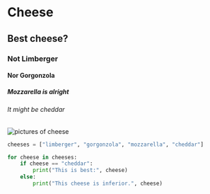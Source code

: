 # Cheese

## Best cheese?

### Not Limberger

#### Nor Gorgonzola

##### Mozzarella is alright

###### It might be cheddar

![pictures of cheese](https://www.foodandwine.com/thmb/amerWhNZF3BvZCpHvHtesEjU3q4=/750x0/filters:no_upscale():max_bytes(150000):strip_icc():format(webp)/types-of-cheese-chefs-always-have-in-their-fridge-FT-BLOG0122-f4ff1613b1b14b09ad0b6c0734a59781.jpg)

``` python
cheeses = ["limberger", "gorgonzola", "mozzarella", "cheddar"]

for cheese in cheeses:
    if cheese == "cheddar":
        print("This is best:", cheese)
    else:
        print("This cheese is inferior.", cheese)
```
